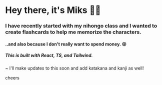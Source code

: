 # Hey there, it's Miks 👋🏻 
### I have recently started with my nihongo class and I wanted to create flashcards to help me memorize the characters. 
#### ..and also because I don't really want to spend money. 😜

##### This is built with React, TS, and Tailwind. 

~ I'll make updates to this soon and add katakana and kanji as well!

cheers

